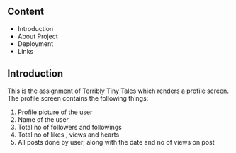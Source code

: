 <h2>Content</h2>
<ul>
  <li>Introduction</li>
  <li>About Project</li>
  <li>Deployment</li>
  <li>Links</li>
</ul>

<h2>Introduction</h2>
<p>This is the assignment of Terribly Tiny Tales which renders a profile screen. The profile screen contains the following things:</p>
<ol>
   <li>Profile picture of the user</li>
  <li>Name of the user</li>
  <li>Total no of followers and followings</li>
   <li>Total no of likes , views and hearts</li>
   <li>All posts done by user; along with the date and no of views on post</li>
</ol>
